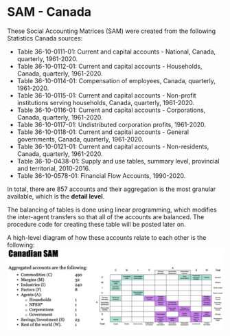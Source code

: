# SAM - Canada #
These Social Accounting Matrices (SAM) were created from the following Statistics Canada sources:
* Table 36-10-0111-01: Current and capital accounts - National, Canada, quarterly, 1961-2020.
* Table 36-10-0112-01: Current and capital accounts - Households, Canada, quarterly, 1961-2020.
* Table 36-10-0114-01: Compensation of employees, Canada, quarterly, 1961-2020.
* Table 36-10-0115-01: Current and capital accounts - Non-profit institutions serving households, Canada, quarterly, 1961-2020.
* Table 36-10-0116-01: Current and capital accounts - Corporations, Canada, quarterly, 1961-2020.
* Table 36-10-0117-01: Undistributed corporation profits, 1961-2020.
* Table 36-10-0118-01: Current and capital accounts - General governments, Canada, quarterly, 1961-2020.
* Table 36-10-0121-01: Current and capital accounts - Non-residents, Canada, quarterly, 1961-2020.
* Table 36-10-0438-01: Supply and use tables, summary level, provincial and territorial, 2010-2016.
* Table 36-10-0578-01: Financial Flow Accounts, 1990-2020.

In total, there are 857 accounts and their aggregation is the most granular available, which is the **detail level**.

The balancing of tables is done using linear programming, which modifies the inter-agent transfers so that all of the accounts are balanced. The procedure code for creating these table will be posted later on.

A high-level diagram of how these accounts relate to each other is the following:
![image](https://github.com/jorge-antares/SAMCanada/blob/main/img/diagram.png?raw=true)
